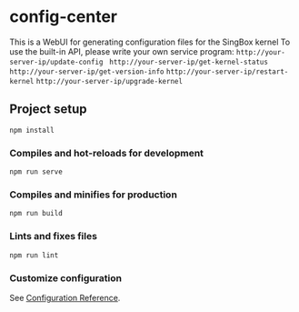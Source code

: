 # config-center
This is a WebUI for generating configuration files for the SingBox kernel
To use the built-in API, please write your own service program:
`http://your-server-ip/update-config `
`http://your-server-ip/get-kernel-status`
`http://your-server-ip/get-version-info`
`http://your-server-ip/restart-kernel`
`http://your-server-ip/upgrade-kernel`

## Project setup
```
npm install
```

### Compiles and hot-reloads for development
```
npm run serve
```

### Compiles and minifies for production
```
npm run build
```

### Lints and fixes files
```
npm run lint
```

### Customize configuration
See [Configuration Reference](https://cli.vuejs.org/config/).
